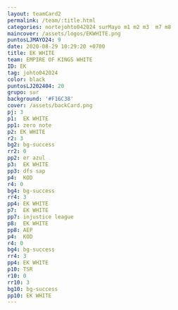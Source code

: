 ```yaml
---
layout: teamCard2
permalink: /team/:title.html
categories: nortejohto042024 surMayo m1 m2 m3  m7 m8
maincover: /assets/logos/EKWHITE.png
puntosLJMAYO24: 9
date: 2020-08-29 10:29:20 +0700
title: EK WHITE
team: EMPIRE OF KINGS WHITE
ID: EK
tag: johto042024
color: black
puntosLJ202404: 20
grupo: sur
background: '#F16C38'
cover: /assets/backCard.png
pj: 3
p1:  EK WHITE
pp1: zero note
p2: EK WHITE
r2: 3
bg2: bg-success
rr2: 0
pp2: er azul
p3:  EK WHITE
pp3: dfs sap
p4:  KOD
r4: 0
bg4: bg-success
rr4: 3
pp4: EK WHITE
p7:  EK WHITE
pp7: injustice league
p8:  EK WHITE
pp8: AEP
p4:  KOD
r4: 0
bg4: bg-success
rr4: 3
pp4: EK WHITE
p10: TSR
r10: 0
rr10: 3
bg10: bg-success
pp10: EK WHITE
---
```



